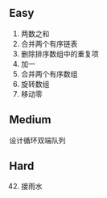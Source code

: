 ## Easy
1. 两数之和
21. 合并两个有序链表
26. 删除排序数组中的重复项
66. 加一
88. 合并两个有序数组
189. 旋转数组
283. 移动零

## Medium

设计循环双端队列

## Hard
42. 接雨水